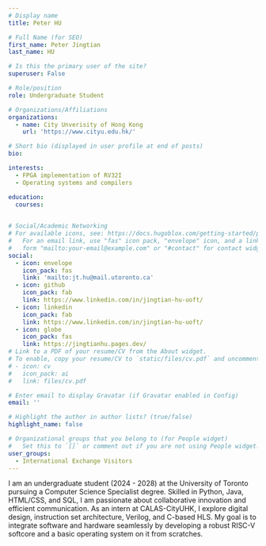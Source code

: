 ```yaml
---
# Display name
title: Peter HU

# Full Name (for SEO)
first_name: Peter Jingtian
last_name: HU

# Is this the primary user of the site?
superuser: False

# Role/position
role: Undergraduate Student

# Organizations/Affiliations
organizations:
  - name: City Unverisity of Hong Kong
    url: 'https://www.cityu.edu.hk/'

# Short bio (displayed in user profile at end of posts)
bio: 

interests:
  - FPGA implementation of RV32I
  - Operating systems and compilers

education:
  courses:
    

# Social/Academic Networking
# For available icons, see: https://docs.hugoblox.com/getting-started/page-builder/#icons
#   For an email link, use "fas" icon pack, "envelope" icon, and a link in the
#   form "mailto:your-email@example.com" or "#contact" for contact widget.
social:
  - icon: envelope
    icon_pack: fas
    link: 'mailto:jt.hu@mail.utoronto.ca'
  - icon: github
    icon_pack: fab
    link: https://www.linkedin.com/in/jingtian-hu-uoft/
  - icon: linkedin
    icon_pack: fab
    link: https://www.linkedin.com/in/jingtian-hu-uoft/   
  - icon: globe
    icon_pack: fas
    link: https://jingtianhu.pages.dev/
# Link to a PDF of your resume/CV from the About widget.
# To enable, copy your resume/CV to `static/files/cv.pdf` and uncomment the lines below.
# - icon: cv
#   icon_pack: ai
#   link: files/cv.pdf

# Enter email to display Gravatar (if Gravatar enabled in Config)
email: ''

# Highlight the author in author lists? (true/false)
highlight_name: false

# Organizational groups that you belong to (for People widget)
#   Set this to `[]` or comment out if you are not using People widget.
user_groups:
  - International Exchange Visitors
---
```


I am an undergraduate student (2024 - 2028) at the University of Toronto pursuing a Computer Science Specialist degree. Skilled in Python, Java, HTML/CSS, and SQL, I am passionate about collaborative innovation and efficient communication.
As an intern at CALAS-CityUHK, I explore digital design, instruction set architecture, Verilog, and C-based HLS. My goal is to integrate software and hardware seamlessly by developing a robust RISC-V softcore and a basic operating system on it from scratches.